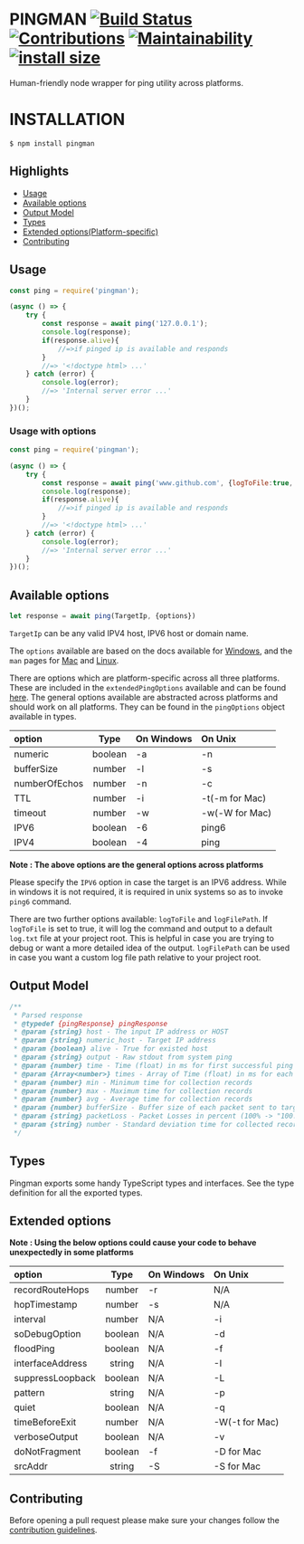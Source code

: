 # PINGMAN  [![Build Status](https://travis-ci.org/dopecodez/pingman.svg?branch=master)](https://travis-ci.org/dopecodez/pingman) [![Contributions](https://img.shields.io/badge/contributions-welcome-brightgreen.svg?style=flat)](https://github.com/dopecodez/pingman/issues) [![Maintainability](https://api.codeclimate.com/v1/badges/18e10003e2c71f0c100b/maintainability)](https://codeclimate.com/github/dopecodez/pingman/maintainability)[![install size](https://packagephobia.now.sh/badge?p=pingman)](https://packagephobia.now.sh/result?p=pingman)

Human-friendly node wrapper for ping utility across platforms.

# INSTALLATION

```
$ npm install pingman
```

## Highlights

- [Usage](#Usage)
- [Available options](#available-options)
- [Output Model](#output-model)
- [Types](#types)
- [Extended options(Platform-specific)](#extended-options)
- [Contributing](#contributing)

## Usage

```js
const ping = require('pingman');

(async () => {
	try {
		const response = await ping('127.0.0.1');
		console.log(response);
        if(response.alive){
            //=>if pinged ip is available and responds
        }
		//=> '<!doctype html> ...'
	} catch (error) {
		console.log(error);
		//=> 'Internal server error ...'
	}
})();
```

### Usage with options

```js
const ping = require('pingman');

(async () => {
	try {
		const response = await ping('www.github.com', {logToFile:true, numberOfEchos: 6, timeout: 2, IPV4: true});
		console.log(response);
        if(response.alive){
            //=>if pinged ip is available and responds
        }
		//=> '<!doctype html> ...'
	} catch (error) {
		console.log(error);
		//=> 'Internal server error ...'
	}
})();
```

## Available options

```js
let response = await ping(TargetIp, {options})
```
`TargetIp` can be any valid IPV4 host, IPV6 host or domain name.

The `options` available are based on the docs available for [Windows](https://docs.microsoft.com/en-us/windows-server/administration/windows-commands/ping), and the `man` pages for [Mac](https://ss64.com/osx/ping.html) and [Linux](https://linux.die.net/man/8/ping).

There are options which are platform-specific across all three platforms. These are included in the `extendedPingOptions` available and can be found [here](#extended-options). The general options available are abstracted across platforms and should work on all platforms. They can be found in the `pingOptions` object available in types.

| option         | Type        | On Windows    | On Unix          |
| :---           |    :----:   | :---          | :----            |
| numeric        | boolean     | -a            | -n               |
| bufferSize     | number      | -l            | -s               |
| numberOfEchos  | number      | -n            | -c               |
| TTL            | number      | -i            | -t(-m for Mac)   |
| timeout        | number      | -w            | -w(-W for Mac)   |
| IPV6           | boolean     | -6            | ping6            |
| IPV4           | boolean     | -4            | ping             |

**Note : The above options are the general options across platforms**

Please specify the `IPV6` option in case the target is an IPV6 address. While in windows it is not required, it is required in unix systems so as to invoke `ping6` command.

There are two further options available: `logToFile` and `logFilePath`. If `logToFile` is set to true, it will log the command and output to a default `log.txt` file at your project root. This is helpful in case you are trying to debug or want a more detailed idea of the output. `logFilePath` can be used in case you want a custom log file path relative to your project root.

## Output Model

```js
/**
 * Parsed response
 * @typedef {pingResponse} pingResponse
 * @param {string} host - The input IP address or HOST
 * @param {string} numeric_host - Target IP address
 * @param {boolean} alive - True for existed host
 * @param {string} output - Raw stdout from system ping
 * @param {number} time - Time (float) in ms for first successful ping response
 * @param {Array<number>} times - Array of Time (float) in ms for each ping response
 * @param {number} min - Minimum time for collection records
 * @param {number} max - Maximum time for collection records
 * @param {number} avg - Average time for collection records
 * @param {number} bufferSize - Buffer size of each packet sent to target
 * @param {string} packetLoss - Packet Losses in percent (100% -> "100.000")
 * @param {string} number - Standard deviation time for collected records
 */
```

## Types

Pingman exports some handy TypeScript types and interfaces. See the type definition for all the exported types.

## Extended options

**Note : Using the below options could cause your code to behave unexpectedly in some platforms**

| option          | Type        | On Windows    | On Unix          |
| :---            |    :----:   | :---          | :----            |
| recordRouteHops | number      | -r            | N/A              |
| hopTimestamp    | number      | -s            | N/A              |
| interval        | number      | N/A           | -i               |
| soDebugOption   | boolean     | N/A           | -d               |
| floodPing       | boolean     | N/A           | -f               |
| interfaceAddress| string      | N/A           | -I               |
| suppressLoopback| boolean     | N/A           | -L               |
| pattern         | string      | N/A           | -p               |
| quiet           | boolean     | N/A           | -q               |
| timeBeforeExit  | number      | N/A           | -W(-t for Mac)   |
| verboseOutput   | boolean     | N/A           | -v               |
| doNotFragment   | boolean     | -f            | -D for Mac       |
| srcAddr         | string      | -S            | -S for Mac       |

## Contributing

Before opening a pull request please make sure your changes follow the
[contribution guidelines][1].

[1]: https://github.com/dopecodez/pingman/blob/master/CONTRIBUTING.md
